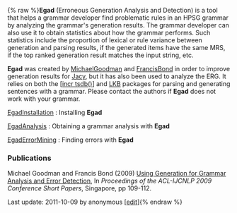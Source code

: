 {% raw %}**Egad** (Erroneous Generation Analysis and Detection) is a tool that
helps a grammar developer find problematic rules in an HPSG grammar by
analyzing the grammar's generation results. The grammar developer can
also use it to obtain statistics about how the grammar performs. Such
statistics include the proportion of lexical or rule variance between
generation and parsing results, if the generated items have the same
MRS, if the top ranked generation result matches the input string, etc.

**Egad** was created by [MichaelGoodman](../MichaelGoodman) and
[FrancisBond](../FrancisBond) in order to improve generation results for
[Jacy](https://blog.inductorsoftware.com/docsproto/grammars/JacyTop), but it has also been used to analyze the ERG. It relies
on both the [\[incr tsdb()](../ItsdbTop)\] and [LKB](../LkbTop) packages for
parsing and generating sentences with a grammar. Please contact the
authors if **Egad** does not work with your grammar.

[EgadInstallation](EgadInstallation) : Installing **Egad**

[EgadAnalysis](/EgadAnalysis) : Obtaining a grammar analysis with
**Egad**

[EgadErrorMining](/EgadErrorMining) : Finding errors with **Egad**

### Publications

Michael Goodman and Francis Bond (2009) [Using Generation for Grammar
Analysis and Error
Detection](http://www.aclweb.org/anthology/P/P09/P09-2028.pdf), In
*Proceedings of the ACL-IJCNLP 2009 Conference Short Papers*, Singapore,
pp 109-112.

Last update: 2011-10-09 by anonymous [[edit](https://github.com/delph-in/docs/wiki/EgadTop/_edit)]{% endraw %}